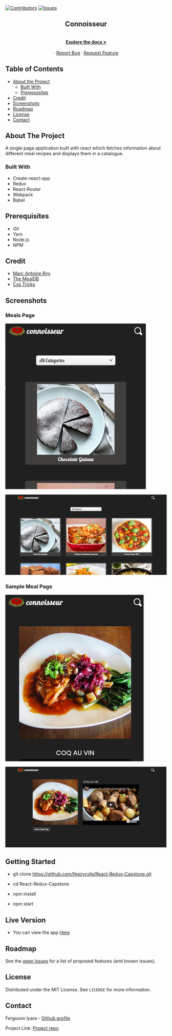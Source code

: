 [![Contributors][contributors-shield]][contributors-url]
[![Issues][issues-shield]][issues-url]
<br />
<p align="center">
 
  <h2 align="center">Connoisseur</h2>
  <p align="center">
    <br />
    <a href="https://github.com/fegzycole/React-Redux-Capstone/"><strong>Explore the docs »</strong></a>
    <br />
    <br />
    ·
    <a href="https://github.com/fegzycole/React-Redux-Capstone/issues">Report Bug</a>
    ·
    <a href="https://github.com/fegzycole/React-Redux-Capstone/issues">Request Feature</a>
  </p>
</p>


<!-- TABLE OF CONTENTS -->
## Table of Contents

* [About the Project](#about-the-project)
  * [Built With](#built-with)
  * [Prerequisites](#prerequisites)
* [Credit](#credit)
* [Screenshots](#screenshots)
* [Roadmap](#roadmap)
* [License](#license)
* [Contact](#contact)



<!-- ABOUT THE PROJECT -->
## About The Project

A single page application built with react which fetches information about different meal recipes and displays them in a catalogue.


### Built With

- Create-react-app
- Redux
- React-Router
- Webpack
- Babel

## Prerequisites
 - Git
 - Yarn
 - Node.js
 - NPM


## Credit

- [Marc Antoine Roy](https://www.behance.net/enfantroy)
- [The MealDB](https://www.themealdb.com/api.php)
- [Css Tricks](https://css-tricks.com/custom-list-number-styling/)

## Screenshots

### Meals Page

![screenshot](screenshots/sc1.png)

![screenshot](screenshots/sc2.png)

### Sample Meal Page
![screenshot](screenshots/sc3.png)

![screenshot](screenshots/sc4.png)


## Getting Started

- git clone https://github.com/fegzycole/React-Redux-Capstone.git

- cd React-Redux-Capstone

- npm install

- npm start


## Live Version

- You can view the app [Here](https://react-redux-client.herokuapp.com//)

<!-- ROADMAP -->
## Roadmap

See the [open issues](https://github.com/fegzycole/React-Redux-Capstone/issues) for a list of proposed features (and known issues).


<!-- LICENSE -->
## License

Distributed under the MIT License. See `LICENSE` for more information.

<!-- CONTACT -->
## Contact
Ferguson Iyara - [Github profile](https://github.com/fegzycole)

Project Link: [Project repo](https://github.com/fegzycole/Rails-capstone)

<!-- MARKDOWN LINKS & IMAGES -->
<!-- https://www.markdownguide.org/basic-syntax/#reference-style-links -->
[contributors-shield]: https://img.shields.io/badge/Contributors-1-%2300ff00
[contributors-url]: https://github.com/fegzycole/React-Redux-Capstone/graphs/contributors
[issues-shield]: https://img.shields.io/badge/issues-0-%2300ff00
[issues-url]: https://github.com/fegzycole/React-Redux-Capstone/issues/